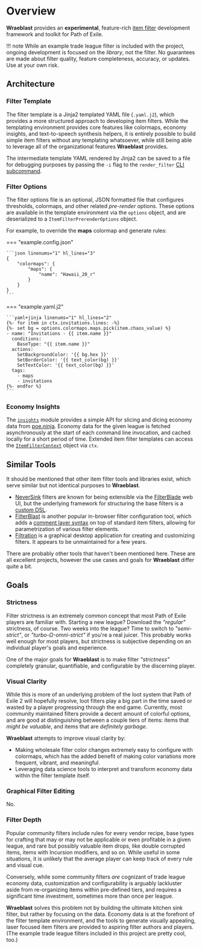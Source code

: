 # Overview

**Wraeblast** provides an **experimental**, feature-rich
[item filter][1] development framework and toolkit for Path of Exile.

!!! note
    While an example trade league filter is included with the project,
    ongoing development is focused on the _library_, not the filter.
    No guarantees are made about filter quality, feature completeness,
    accuracy, or updates. Use at your own risk.

## Architecture

### Filter Template

The filter template is a Jinja2 templated YAML file (``.yaml.j2``), which
provides a more structured approach to developing item filters. While
the templating environment provides core features like colormaps,
economy insights, and text-to-speech synthesis helpers, it is entirely
possible to build simple item filters without any templating whatsoever,
while still being able to leverage all of the organizational features
**Wraeblast** provides.

The intermediate template YAML rendered by Jinja2 can be saved to a file
for debugging purposes by passing the ``-i`` flag to the ``render_filter`` [CLI
subcommand](/cli#render_filter).

### Filter Options

The filter options file is an optional, JSON formatted file that
configures thresholds, colormaps, and other related _pre-render_
options. These options are available in the template environment via the
``options`` object, and are deserialized to a ``ItemFilterPrerenderOptions``
object.

For example, to override the **maps** colormap and generate rules:

=== "example.config.json"

    ```json linenums="1" hl_lines="3"
    {
        "colormaps": {
            "maps": {
                "name": "Hawaii_20_r"
            }
        }
    }
    ```

=== "example.yaml.j2"

    ```yaml+jinja linenums="1" hl_lines="2"
    {%- for item in ctx.invitations.lines: -%}
    {%- set bg = options.colormaps.maps.pick(item.chaos_value) %}
    - name: "Invitations - {{ item.name }}"
      conditions:
        BaseType: "{{ item.name }}"
      actions:
        SetBackgroundColor: '{{ bg.hex }}'
        SetBorderColor: '{{ text_color(bg) }}'
        SetTextColor: '{{ text_color(bg) }}'
      tags:
        - maps
        - invitations
    {%- endfor %}
    ```

### Economy Insights

The [``insights``](/reference/#wraeblast.insights) module provides a simple
API for slicing and dicing economy data from [poe.ninja][2]. Economy
data for the given league is fetched asynchronously at the start of
each command line invocation, and cached locally for a short period of
time. Extended item filter templates can access the
[``ItemFilterContext``](/reference/#wraeblast.insights.ItemFilterContext)
object via ``ctx``.

## Similar Tools

It should be mentioned that other item filter tools and libraries exist,
which serve similar but not identical purposes to **Wraeblast**.

* [NeverSink][3] filters are known for being extensible via the
  [FilterBlade][4] web UI, but the underlying framework for structuring
  the base filters is a [custom DSL][5].
* [FilterBlast][6] is another popular in-browser filter configuration
  tool, which adds a [comment layer syntax][7] on top of standard item
  filters, allowing for parametrization of various filter elements.
* [Filtration][7] is a graphical desktop application for creating and
  customizing filters. It appears to be unmaintained for a few years.

There are probably other tools that haven't been mentioned here.
These are all excellent projects, however the use cases and goals for
**Wraeblast** differ quite a bit.

## Goals

### Strictness

Filter strictness is an extremely common concept that most Path of Exile
players are familiar with. Starting a new league? Download the
*"regular"* strictness, of course. Two weeks into the league? Time to
switch to *"semi-strict"*, or *"turbo-Ω-omni-strict"* if you're a real
juicer. This probably works well enough for most players, but strictness
is subjective depending on an individual player's goals and experience.

One of the major goals for **Wraeblast** is to make filter
*"strictness"* completely granular, quantifiable, and configurable by
the discerning player.

### Visual Clarity

While this is more of an underlying problem of the loot system that Path
of Exile 2 will hopefully resolve, loot filters play a big part in the
time saved or wasted by a player progressing through the end game.
Currently, most community maintained filters provide a decent amount of
colorful options, and are good at distinguishing between a couple tiers
of items: items that *might be valuable*, and items that are *definitely
garbage*.

**Wraeblast** attempts to improve visual clarity by:

* Making wholesale filter color changes extremely easy to configure
  with colormaps, which has the added benefit of making color variations
  more frequent, vibrant, and meaningful.
* Leveraging data science tools to interpret and transform economy data
  within the filter template itself.

### Graphical Filter Editing

No.

### Filter Depth

Popular community filters include rules for every vendor recipe, base
types for crafting that may or may not be applicable or even profitable
in a given league, and rare but possibly valuable item drops, like
double corrupted items, items with Incursion modifiers, and so on. While
useful in some situations, it is unlikely that the average player can
keep track of every rule and visual cue.

Conversely, while some community filters *are* cognizant of trade league
economy data, customization and configurability is arguably lackluster
aside from re-organizing items within pre-defined tiers, and requires
a significant time investment, sometimes more than once per league.

**Wraeblast** solves this problem not by building the ultimate kitchen
sink filter, but rather by focusing on the data. Economy data is at the
forefront of the filter template environment, and the tools to generate
visually appealing, laser focused item filters are provided to aspiring
filter authors and players. (The example trade league filters included
in this project are pretty cool, too.)

[1]: https://pathofexile.fandom.com/wiki/Guide:Item_filter
[2]: https://poe.ninja/
[3]: https://github.com/NeverSinkDev
[4]: https://www.filterblade.xyz/
[5]: https://github.com/NeverSinkDev/Filter-Precursors
[6]: https://filterblast.xyz/
[7]: https://filterblast.xyz/item-filter-syntax.html#extended
[8]: https://github.com/ben-wallis/Filtration
